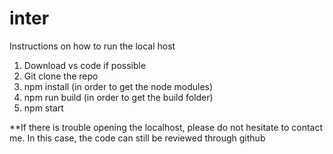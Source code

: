 # inter
Instructions on how to run the local host
1. Download vs code if possible
2. Git clone the repo
3. npm install (in order to get the node modules)
4. npm run build (in order to get the build folder)
5. npm start


**If there is trouble opening the localhost, please do not hesitate to contact me.
In this case, the code can still be reviewed through github

